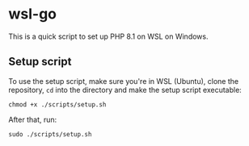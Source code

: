 # wsl-go

This is a quick script to set up PHP 8.1 on WSL on Windows.

## Setup script

To use the setup script, make sure you're in WSL (Ubuntu), clone the repository, `cd` into the directory and make the setup script executable:

    chmod +x ./scripts/setup.sh
    
After that, run:

    sudo ./scripts/setup.sh